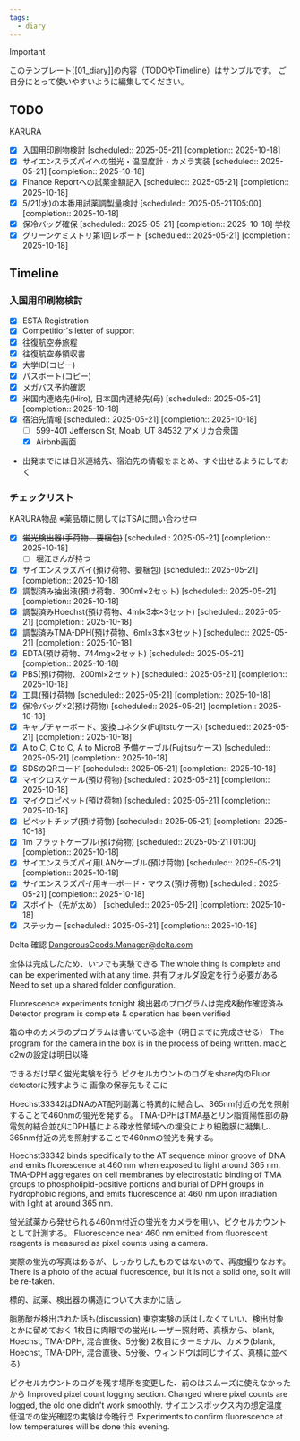 ```yaml
---
tags:
  - diary
---
```

> [!IMPORTANT]
> このテンプレート[[01_diary]]の内容（TODOやTimeline）はサンプルです。
> ご自分にとって使いやすいように編集してください。

## TODO
KARURA
- [x] 入国用印刷物検討   [scheduled:: 2025-05-21]  [completion:: 2025-10-18]
- [x] サイエンスラズパイへの蛍光・温湿度計・カメラ実装   [scheduled:: 2025-05-21]  [completion:: 2025-10-18]
- [x] Finance Reportへの試薬金額記入   [scheduled:: 2025-05-21]  [completion:: 2025-10-18]
- [x] 5/21(水)の本番用試薬調製量検討   [scheduled:: 2025-05-21T05:00]  [completion:: 2025-10-18]
- [x] 保冷バッグ確保   [scheduled:: 2025-05-21]  [completion:: 2025-10-18]
学校
 - [x] グリーンケミストリ第1回レポート   [scheduled:: 2025-05-21]  [completion:: 2025-10-18]

## Timeline
### 入国用印刷物検討
 - [x] ESTA Registration
 - [x] Competitior's letter of support
 - [x] 往復航空券旅程
 - [x] 往復航空券領収書
 - [x] 大学ID(コピー)
 - [x] パスポート(コピー)
 - [x] メガバス予約確認
 - [x] 米国内連絡先(Hiro), 日本国内連絡先(母)   [scheduled:: 2025-05-21]  [completion:: 2025-10-18]
 - [x] 宿泊先情報   [scheduled:: 2025-05-21]  [completion:: 2025-10-18]
	 - [ ] 599-401 Jefferson St, Moab, UT 84532 アメリカ合衆国
	 - [x] Airbnb画面
 - 出発までには日米連絡先、宿泊先の情報をまとめ、すぐ出せるようにしておく

### チェックリスト
KARURA物品
※薬品類に関してはTSAに問い合わせ中
- [x] ~~蛍光検出器(手荷物、要梱包)~~   [scheduled:: 2025-05-21]  [completion:: 2025-10-18]
	- [ ] 堀江さんが持つ
- [x] サイエンスラズパイ(預け荷物、要梱包)   [scheduled:: 2025-05-21]  [completion:: 2025-10-18]
- [x] 調製済み抽出液(預け荷物、300ml×2セット)   [scheduled:: 2025-05-21]  [completion:: 2025-10-18]
- [x] 調製済みHoechst(預け荷物、4ml×3本×3セット)   [scheduled:: 2025-05-21]  [completion:: 2025-10-18]
- [x] 調製済みTMA-DPH(預け荷物、6ml×3本×3セット)   [scheduled:: 2025-05-21]  [completion:: 2025-10-18]
- [x] EDTA(預け荷物、744mg×2セット)   [scheduled:: 2025-05-21]  [completion:: 2025-10-18]
- [x] PBS(預け荷物、200ml×2セット)   [scheduled:: 2025-05-21]  [completion:: 2025-10-18]
- [x] 工具(預け荷物)   [scheduled:: 2025-05-21]  [completion:: 2025-10-18]
- [x] 保冷バッグ×2(預け荷物)   [scheduled:: 2025-05-21]  [completion:: 2025-10-18]
- [x] キャプチャーボード、変換コネクタ(Fujitstuケース)   [scheduled:: 2025-05-21]  [completion:: 2025-10-18]
- [x] A to C, C to C, A to MicroB 予備ケーブル(Fujitsuケース)   [scheduled:: 2025-05-21]  [completion:: 2025-10-18]
- [x] SDSのQRコード   [scheduled:: 2025-05-21]  [completion:: 2025-10-18]
- [x] マイクロスケール(預け荷物)   [scheduled:: 2025-05-21]  [completion:: 2025-10-18]
- [x] マイクロピペット(預け荷物)   [scheduled:: 2025-05-21]  [completion:: 2025-10-18]
- [x] ピペットチップ(預け荷物)   [scheduled:: 2025-05-21]  [completion:: 2025-10-18]
- [x] 1m フラットケーブル(預け荷物)   [scheduled:: 2025-05-21T01:00]  [completion:: 2025-10-18]
- [x] サイエンスラズパイ用LANケーブル(預け荷物)   [scheduled:: 2025-05-21]  [completion:: 2025-10-18]
- [x] サイエンスラズパイ用キーボード・マウス(預け荷物)   [scheduled:: 2025-05-21]  [completion:: 2025-10-18]
- [x] スポイト（先が太め）   [scheduled:: 2025-05-21]  [completion:: 2025-10-18]
- [x] ステッカー   [scheduled:: 2025-05-21]  [completion:: 2025-10-18]

Delta 確認
DangerousGoods.Manager@delta.com

全体は完成したため、いつでも実験できる
The whole thing is complete and can be experimented with at any time.
共有フォルダ設定を行う必要がある
Need to set up a shared folder configuration.

Fluorescence experiments tonight
検出器のプログラムは完成&動作確認済み
Detector program is complete & operation has been verified

箱の中のカメラのプログラムは書いている途中（明日までに完成させる）
The program for the camera in the box is in the process of being written.
macとo2wの設定は明日以降

できるだけ早く蛍光実験を行う
ピクセルカウントのログをshare内のFluor detectorに残すように
画像の保存先もそこに

Hoechst33342はDNAのAT配列副溝と特異的に結合し、365nm付近の光を照射することで460nmの蛍光を発する。
TMA-DPHはTMA基とリン脂質陽性部の静電気的結合並びにDPH基による疎水性領域への埋没により細胞膜に凝集し、365nm付近の光を照射することで460nmの蛍光を発する。

Hoechst33342 binds specifically to the AT sequence minor groove of DNA and emits fluorescence at 460 nm when exposed to light around 365 nm.
TMA-DPH aggregates on cell membranes by electrostatic binding of TMA groups to phospholipid-positive portions and burial of DPH groups in hydrophobic regions, and emits fluorescence at 460 nm upon irradiation with light at around 365 nm.

蛍光試薬から発せられる460nm付近の蛍光をカメラを用い、ピクセルカウントとして計測する。
Fluorescence near 460 nm emitted from fluorescent reagents is measured as pixel counts using a camera.

実際の蛍光の写真はあるが、しっかりしたものではないので、再度撮りなおす。There is a photo of the actual fluorescence, but it is not a solid one, so it will be re-taken.

標的、試薬、検出器の構造について大まかに話し


脂肪酸が検出された話も(discussion)
東京実験の話はしなくていい、検出対象とかに留めておく
1枚目に肉眼での蛍光(レーザー照射時、真横から、blank, Hoechst, TMA-DPH, 混合直後、5分後)
2枚目にターミナル、カメラ(blank, Hoechst, TMA-DPH, 混合直後、5分後、ウィンドウは同じサイズ、真横に並べる)

ピクセルカウントのログを残す場所を変更した、前のはスムーズに使えなかったから
Improved pixel count logging section.
Changed where pixel counts are logged, the old one didn't work smoothly.
サイエンスボックス内の想定温度
低温での蛍光確認の実験は今晩行う
Experiments to confirm fluorescence at low temperatures will be done this evening.